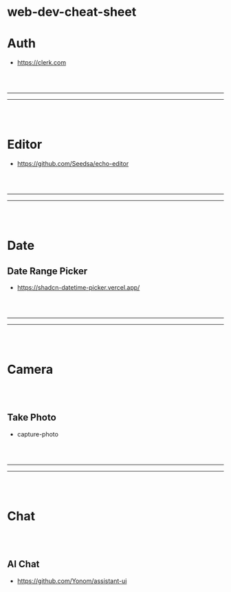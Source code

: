 # web-dev-cheat-sheet


# Auth
- https://clerk.com




<br><br>
___
___
<br><br>

# Editor
- https://github.com/Seedsa/echo-editor














<br><br>
___
___
<br><br>

# Date

## Date Range Picker
- https://shadcn-datetime-picker.vercel.app/











<br><br>
___
___
<br><br>

# Camera

<br><br>

## Take Photo
- capture-photo








<br><br>
___
___
<br><br>

# Chat

<br><br>

## AI Chat
- https://github.com/Yonom/assistant-ui
